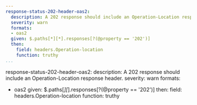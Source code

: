 ```yaml
---
response-status-202-header-oas2:
  description: A 202 response should include an Operation-Location response header.
  severity: warn
  formats:
  - oas2
  given: $.paths[*][*].responses[?(@property == '202')]
  then:
    field: headers.Operation-location
    function: truthy
...
```

response-status-202-header-oas2:
  description: A 202 response should include an Operation-Location response header.
  severity: warn
  formats:
  - oas2
  given: $.paths[*][*].responses[?(@property == '202')]
  then:
    field: headers.Operation-location
    function: truthy